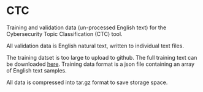 # CTC
Training and validation data (un-processed English text) for the Cybersecurity Topic Classification (CTC) tool.


All validation data is English natural text, written to individual text files.


The training datset is too large to upload to github. The full training text can be downloaded [here](https://cloud.cybersecurity.nmt.edu/nextcloud/index.php/s/C3y8mmPGpzQdQrB). Training data format is a json file containing an array of English text samples.


All data is compressed into tar.gz format to save storage space.
